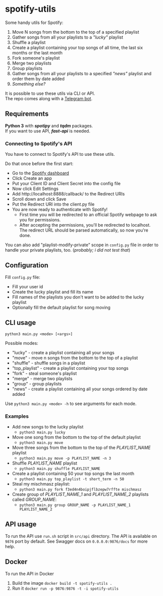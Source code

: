 # spotify-utils

Some handy utils for Spotify:
1. Move N songs from the bottom to the top of a specified playlist
2. Gather songs from all your playlists to a *"lucky"* playlist
3. Shuffle a playlist
4. Create a playlist containing your top songs of all time, the last six months or the last month
5. Fork someone's playlist
6. Merge two playlists
7. Group playlists
8. Gather songs from all your playlists to a specified *"news"* playlist and order them by date added
9. *Something else?*

It is possible to use these utils via CLI or API.\
The repo comes along with a [Telegram bot](https://github.com/iwsylit/spotify-utils-bot). 

## Requirements
**Python 3** with ***spotipy*** and ***tqdm*** packages.\
If you want to use API, ***fast-api*** is needed.

### Connecting to Spotify's API
You have to connect to Spotify's API to use these utils.

Do that once before the first start:
 * Go to the [Spotify dashboard](https://developer.spotify.com/dashboard/applications)
 * Click Create an app
 * Put your Client ID and Client Secret into the config file
 * Now click Edit Settings
 * Add http://localhost:8888/callback/ to the Redirect URIs
 * Scroll down and click Save
 * Put the Redirect URI into the client.py file
 * You are now ready to authenticate with Spotify!
   - First time you will be redirected to an official Spotify webpage to ask you for permissions.
   - After accepting the permissions, you'll be redirected to localhost. The redirect URL should be parsed automatically, so now you're done.

You can also add "playlist-modify-private" scope in `config.py` file in order to handle your private playlists, too. 
(*probably; i did not test that*)

## Configuration

Fill `config.py` file:
 * Fill your user id
 * Create the lucky playlist and fill its name
 * Fill names of the playlists you don't want to be added to the lucky playlist
 * Optionally fill the default playlist for song moving

## CLI usage
`python3 main.py <mode> [<args>]` 

Possible modes:
 * "lucky" - create a playlist containing all your songs
 * "move" - move n songs from the bottom to the top of a playlist
 * "shuffle" - shuffle songs in a playlist
 * "top_playlist" - create a playlist containing your top songs
 * "fork" - steal someone's playlist
 * "merge" - merge two playlists
 * "group" - group playlists
 * "news" - create a playlist containing all your songs ordered by date added
   
Use `python3 main.py <mode> -h` to see arguments for each mode.

### Examples
 * Add new songs to the lucky playlist
    - `python3 main.py lucky`
 * Move one song from the bottom to the top of the default playlist
    - `python3 main.py move`
 * Move three songs from the bottom to the top of the *PLAYLIST_NAME* playlist 
    - `python3 main.py move -p PLAYLIST_NAME -n 3`
 * Shuffle *PLAYLIST_NAME* playlist
    - `python3 main.py shuffle PLAYLIST_NAME`
 * Create a playlist containing 50 your top songs the last month
    - `python3 main.py top_playlist -t short_term -n 50`
 * Steal my mischmasz playlist:
    - `python3 main.py fork f3ed4n4boipjflbzepw7rffte mischmasz`
 * Create group of *PLAYLIST_NAME_1* and *PLAYLIST_NAME_2* playlists called *GROUP_NAME*:
    - `python3 main.py group GROUP_NAME -p PLAYLIST_NAME_1 PLAYLIST_NAME_2`


## API usage

To run the API use `run.sh` script in `src/api` directory. 
The API is available on `9876` port by default.
See Swagger docs on `0.0.0.0:9876/docs` for more help.

## Docker

To run the API in Docker
1. Build the image `docker build -t spotify-utils .`
2. Run it `docker run -p 9876:9876 -t -i spotify-utils`

